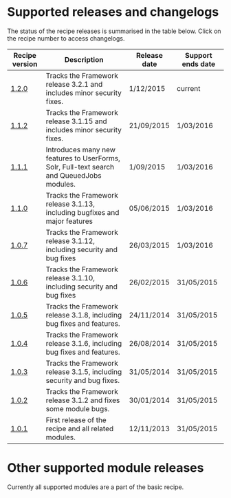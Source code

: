 <!--
title: Supported releases and changelogs
pagenumber: 12
-->

# Supported releases and changelogs

The status of the recipe releases is summarised in the table below. Click on the recipe number to access changelogs.

| Recipe version | Description | Release date | Support ends date |
| -------------- | ----------- | ------------ | ----------------- |
| [1.2.0](/releases/cwp-recipe-basic-1.2.0) | Tracks the Framework release 3.2.1 and includes minor security fixes. | 1/12/2015 | current |
| [1.1.2](/releases/cwp-recipe-basic-1.1.2) | Tracks the Framework release 3.1.15 and includes minor security fixes. | 21/09/2015 | 1/03/2016 |
| [1.1.1](/releases/cwp-recipe-basic-1.1.1) | Introduces many new features to UserForms, Solr, Full-text search and QueuedJobs modules. | 1/09/2015 | 1/03/2016 |
| [1.1.0](/releases/cwp-recipe-basic-1.1.0) | Tracks the Framework release 3.1.13, including bugfixes and major features | 05/06/2015 | 1/03/2016 |
| [1.0.7](/releases/cwp-recipe-basic-1.0.7) | Tracks the Framework release 3.1.12, including security and bug fixes | 26/03/2015 | 1/03/2016 |
| [1.0.6](/releases/cwp-recipe-basic-1.0.6) | Tracks the Framework release 3.1.10, including security and bug fixes | 26/02/2015 | 31/05/2015 |
| [1.0.5](/releases/cwp-recipe-basic-1.0.5) | Tracks the Framework release 3.1.8, including bug fixes and features. | 24/11/2014 | 31/05/2015 |
| [1.0.4](/releases/cwp-recipe-basic-1.0.4) | Tracks the Framework release 3.1.6, including bug fixes and features. | 26/08/2014 | 31/05/2015 |
| [1.0.3](/releases/cwp-recipe-basic-1.0.3) | Tracks the Framework release 3.1.5, including security and bug fixes. | 31/05/2014 | 31/05/2015 |
| [1.0.2](/releases/cwp-recipe-basic-1.0.2) | Tracks the Framework release 3.1.2 and fixes some module bugs. | 30/01/2014 | 31/05/2015 |
| [1.0.1](/releases/cwp-recipe-basic-1.0.1) | First release of the recipe and all related modules. | 12/11/2013 | 31/05/2015 |

# Other supported module releases

Currently all supported modules are a part of the basic recipe.
